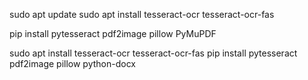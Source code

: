 sudo apt update
sudo apt install tesseract-ocr tesseract-ocr-fas

pip install pytesseract pdf2image pillow PyMuPDF


sudo apt install tesseract-ocr tesseract-ocr-fas
pip install pytesseract pdf2image pillow python-docx
